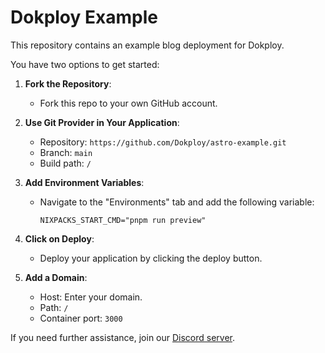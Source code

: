 # Dokploy Example

This repository contains an example blog deployment for Dokploy.

You have two options to get started:

1. **Fork the Repository**:
   - Fork this repo to your own GitHub account.

2. **Use Git Provider in Your Application**:
   - Repository: `https://github.com/Dokploy/astro-example.git`
   - Branch: `main`
   - Build path: `/`

3. **Add Environment Variables**:
   - Navigate to the "Environments" tab and add the following variable:
     ```plaintext
     NIXPACKS_START_CMD="pnpm run preview"
     ```

4. **Click on Deploy**:
   - Deploy your application by clicking the deploy button.

5. **Add a Domain**:
   - Host: Enter your domain.
   - Path: `/`
   - Container port: `3000`

If you need further assistance, join our [Discord server](https://discord.com/invite/2tBnJ3jDJc).
